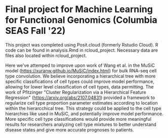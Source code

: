 # Final project for Machine Learning for Functional Genomics (Columbia SEAS Fall '22)

This project was completed using Posit.cloud (formerly Rstudio Cloud). R code can be found in analysis.Rmd in rcloud_project. Necessary data are files also located within rcloud_project. 

Here we've attemped to improve upon work of Wang et al. in the MuSiC model (https://xuranw.github.io/MuSiC/index.html) for bulk RNA-seq cell type convolution. We believe incorporating a hierarchical tree with more specific classifications of cell types could improve model performance, allowing for lower level classification of cell types, data permitting. The work of Pfitzinger "Cluster Regularization via a Hierarchical Feature Regression" (https://arxiv.org/abs/2107.04831) provided a framework to regularize cell type proportion parameter estimates according to location within the hierarcchical tree. This strategy could be applied to the cell type hierarchies like used in MuSiC, and potentially improve model performance. More specific cell type classifications would provide more meaningful results for researchers analyzing cell type mixtures to better understand disease states and give more accurate prognoses to patients.



